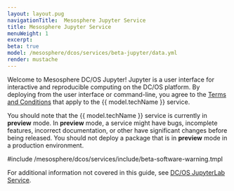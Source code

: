 ```yaml
---
layout: layout.pug
navigationTitle:  Mesosphere Jupyter Service
title: Mesosphere Jupyter Service
menuWeight: 1
excerpt:
beta: true
model: /mesosphere/dcos/services/beta-jupyter/data.yml
render: mustache
---
```

Welcome to Mesosphere DC/OS Jupyter! Jupyter is a user interface for interactive and reproducible computing on the DC/OS platform. By deploying from the user interface or command-line, you agree to the [Terms and Conditions](https://mesosphere.com/catalog-terms-conditions/#community-services) that apply to the {{ model.techName }} service.

You should note that the {{ model.techName }} service is currently in **preview** mode. In **preview** mode, a service might have bugs, incomplete features, incorrect documentation, or other have significant changes before being released. You should not deploy a package that is in **preview** mode in a production environment.

#include /mesosphere/dcos/services/include/beta-software-warning.tmpl

For additional information not covered in this guide, see [DC/OS JupyterLab Service](https://github.com/dcos-labs/dcos-jupyterlab-service).
